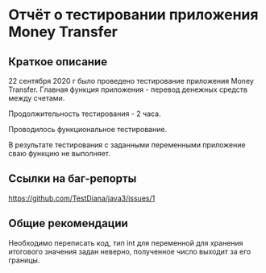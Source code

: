 # Отчёт о тестировании приложения Money Transfer
## Краткое описание

22 сентября 2020 г было проведено тестирование приложения Money Transfer. Главная функция приложения - перевод денежных средств между счетами. 

Продолжительность тестирования - 2 часа. 

Проводилось функциональное тестирование.

В результате тестирования с заданными переменными приложение сваю функцию не выполняет.

## Ссылки на баг-репорты
https://github.com/TestDiana/java3/issues/1

## Общие рекомендации

Необходимо переписать код, тип int для переменной для хранения итогового значения задан неверно, полученное число выходит за его границы.